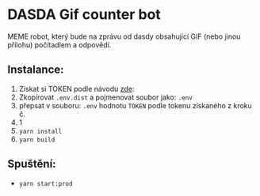 DASDA Gif counter bot
====================

MEME robot, který bude na zprávu od dasdy obsahující GIF 
(nebo jinou přílohu) počítadlem a odpovědí.

## Instalance:

1. Získat si TOKEN podle návodu [zde](https://www.freecodecamp.org/news/create-a-discord-bot-with-javascript-nodejs/): 
2. Zkopírovat `.env.dist` a pojmenovat soubor jako: `.env` 
3. přepsat v souboru: `.env` hodnotu `TOKEN` podle tokenu získaného z kroku č.
4. 1
5. `yarn install`
6. `yarn build`

## Spuštění:

* `yarn start:prod`